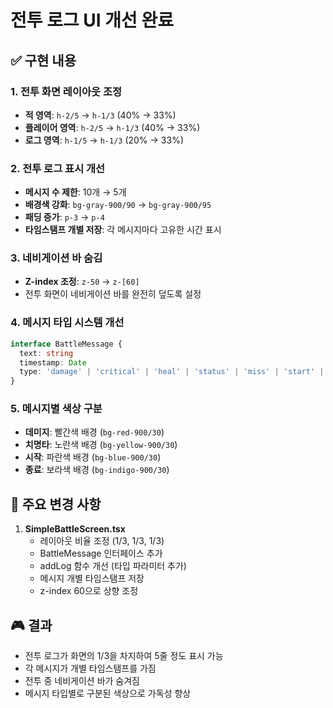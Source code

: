 # 전투 로그 UI 개선 완료

## ✅ 구현 내용

### 1. 전투 화면 레이아웃 조정
- **적 영역**: `h-2/5` → `h-1/3` (40% → 33%)
- **플레이어 영역**: `h-2/5` → `h-1/3` (40% → 33%)
- **로그 영역**: `h-1/5` → `h-1/3` (20% → 33%)

### 2. 전투 로그 표시 개선
- **메시지 수 제한**: 10개 → 5개
- **배경색 강화**: `bg-gray-900/90` → `bg-gray-900/95`
- **패딩 증가**: `p-3` → `p-4`
- **타임스탬프 개별 저장**: 각 메시지마다 고유한 시간 표시

### 3. 네비게이션 바 숨김
- **Z-index 조정**: `z-50` → `z-[60]`
- 전투 화면이 네비게이션 바를 완전히 덮도록 설정

### 4. 메시지 타입 시스템 개선
```typescript
interface BattleMessage {
  text: string
  timestamp: Date
  type: 'damage' | 'critical' | 'heal' | 'status' | 'miss' | 'start' | 'end' | 'normal'
}
```

### 5. 메시지별 색상 구분
- **데미지**: 빨간색 배경 (`bg-red-900/30`)
- **치명타**: 노란색 배경 (`bg-yellow-900/30`)
- **시작**: 파란색 배경 (`bg-blue-900/30`)
- **종료**: 보라색 배경 (`bg-indigo-900/30`)

## 📝 주요 변경 사항

1. **SimpleBattleScreen.tsx**
   - 레이아웃 비율 조정 (1/3, 1/3, 1/3)
   - BattleMessage 인터페이스 추가
   - addLog 함수 개선 (타입 파라미터 추가)
   - 메시지 개별 타임스탬프 저장
   - z-index 60으로 상향 조정

## 🎮 결과
- 전투 로그가 화면의 1/3을 차지하여 5줄 정도 표시 가능
- 각 메시지가 개별 타임스탬프를 가짐
- 전투 중 네비게이션 바가 숨겨짐
- 메시지 타입별로 구분된 색상으로 가독성 향상
